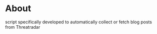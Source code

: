 # About
script specifically developed to automatically collect or fetch blog posts from Threatradar 
